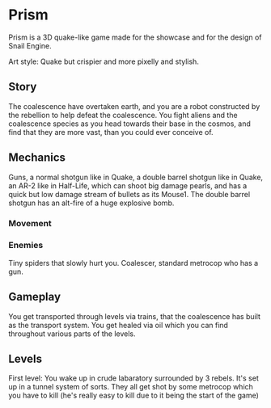 # Prism

Prism is a 3D quake-like game made for the showcase and for the design of Snail Engine.

Art style: Quake but crispier and more pixelly and stylish.

## Story

The coalescence have overtaken earth, and you are a robot constructed by the rebellion to help defeat the coalescence.
You fight aliens and the coalescence species as you head towards their base in the cosmos, and find that they are more vast,
than you could ever conceive of.

## Mechanics

Guns, a normal shotgun like in Quake, a double barrel shotgun like in Quake, an AR-2 like in Half-Life, which can shoot big
damage pearls, and has a quick but low damage stream of bullets as its Mouse1.
The double barrel shotgun has an alt-fire of a huge explosive bomb.

### Movement



### Enemies

Tiny spiders that slowly hurt you.
Coalescer, standard metrocop who has a gun.

## Gameplay

You get transported through levels via trains, that the coalescence has built as the transport system.
You get healed via oil which you can find throughout various parts of the levels.

## Levels

First level:
You wake up in crude labaratory surrounded by 3 rebels. It's set up in a tunnel system of sorts.
They all get shot by some metrocop which you have to kill (he's really easy to kill due to it being the start of the game)

